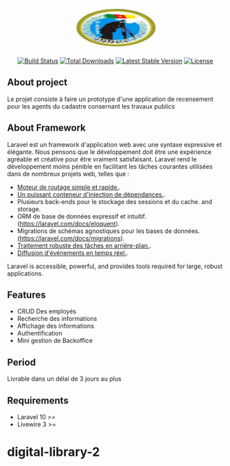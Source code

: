 <p align="center"><a href="https://laravel.com" target="_blank"><img src="mindcaf.jpeg" width="200" height="100" alt="Laravel Logo"></a></p>

<p align="center">
<a href="https://github.com/laravel/framework/actions"><img src="https://github.com/laravel/framework/workflows/tests/badge.svg" alt="Build Status"></a>
<a href="https://packagist.org/packages/laravel/framework"><img src="https://img.shields.io/packagist/dt/laravel/framework" alt="Total Downloads"></a>
<a href="https://packagist.org/packages/laravel/framework"><img src="https://img.shields.io/packagist/v/laravel/framework" alt="Latest Stable Version"></a>
<a href="https://packagist.org/packages/laravel/framework"><img src="https://img.shields.io/packagist/l/laravel/framework" alt="License"></a>
</p>

## About project
Le projet consiste à faire un prototype d'une application de recensement pour les agents du cadastre consernant les travaux publics

## About Framework
Laravel est un framework d'application web avec une syntaxe expressive et élégante. Nous pensons que le développement doit être une expérience agréable et créative pour être vraiment satisfaisant. Laravel rend le développement moins pénible en facilitant les tâches courantes utilisées dans de nombreux projets web, telles que :

- [Moteur de routage simple et rapide.](https://laravel.com/docs/routing).
- [Un puissant conteneur d'injection de dépendances.](https://laravel.com/docs/container).
- Plusieurs back-ends pour le stockage des sessions et du cache. [](https://laravel.com/docs/session) and [](https://laravel.com/docs/cache) storage.
- ORM de base de données expressif et intuitif.(https://laravel.com/docs/eloquent).
- Migrations de schémas agnostiques pour les bases de données.(https://laravel.com/docs/migrations).
- [Traitement robuste des tâches en arrière-plan.](https://laravel.com/docs/queues).
- [Diffusion d'événements en temps réel.](https://laravel.com/docs/broadcasting).

Laravel is accessible, powerful, and provides tools required for large, robust applications.



## Features

- CRUD Des employés
- Recherche des informations
- Affichage des informations
- Authentification
- Mini gestion de Backoffice  


## Period 

Livrable dans un délai de 3 jours au plus

## Requirements

- Laravel 10 >=
- Livewire 3 >=


# digital-library-2
